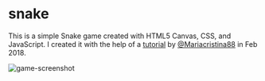 # snake

This is a simple Snake game created with HTML5 Canvas, CSS, and JavaScript. I created it with the help of a [tutorial](http://www.competa.com/blog/how-to-build-a-snake-game-using-javascript-and-html5-canvas/) by [@Mariacristina88](https://github.com/Mariacristina88) in Feb 2018.

![game-screenshot](https://user-images.githubusercontent.com/34670205/58743724-d896ae00-8404-11e9-9bd4-1100b2b39949.png)